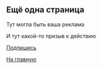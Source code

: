 ## Ещё одна страница

Тут могла быть ваша реклама

И тут какой-то призыв к действию

[Подпишись](hppts://t.me/iksergey.ru)

[На главную](./index.md)
